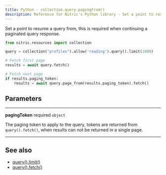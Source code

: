 ```yaml
---
title: Python - collection.query.pagingFrom()
description: Reference for Nitric's Python library - Set a point to resume a query from.
---
```


Set a point to resume a query from, this is required when continuing a paginated query response.

```python
from nitric.resources import collection

query = collection("profiles").allow('reading').query().limit(1000)

# Fetch first page
results = await query.fetch()

# Fetch next page
if results.paging_token:
    results = await query.page_from(results.paging_token).fetch()
```

## Parameters

---

**pagingToken** required `object`

The paging token to apply to the query, tokens are returned from `query().fetch()`, when results can not be returned in a single page.

---

## See also

- [query().limit()](./collection-query-limit.md)
- [query().fetch()](./collection-query-where.md)
